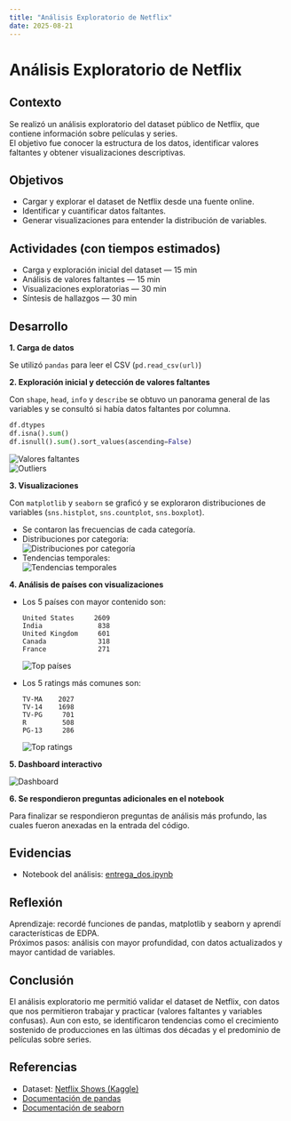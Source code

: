 ```yaml
---
title: "Análisis Exploratorio de Netflix"
date: 2025-08-21
---
```


# Análisis Exploratorio de Netflix

## Contexto
Se realizó un análisis exploratorio del dataset público de Netflix, que contiene información sobre películas y series.  
El objetivo fue conocer la estructura de los datos, identificar valores faltantes y obtener visualizaciones descriptivas.

## Objetivos
- Cargar y explorar el dataset de Netflix desde una fuente online.
- Identificar y cuantificar datos faltantes.
- Generar visualizaciones para entender la distribución de variables.

## Actividades (con tiempos estimados)
- Carga y exploración inicial del dataset — 15 min  
- Análisis de valores faltantes — 15 min  
- Visualizaciones exploratorias — 30 min  
- Síntesis de hallazgos — 30 min  

## Desarrollo

**1\. Carga de datos**  

   Se utilizó `pandas` para leer el CSV (`pd.read_csv(url)`)

**2\. Exploración inicial y detección de valores faltantes**  
   
   Con `shape`, `head`, `info` y `describe` se obtuvo un panorama general de las variables y se consultó si había datos faltantes por columna.  

   ```python
   df.dtypes
   df.isna().sum()
   df.isnull().sum().sort_values(ascending=False)
   ```

   ![Valores faltantes](results/entrega2/valores.png)  
   ![Outliers](results/entrega2/outliers.png)  

**3\. Visualizaciones** 
   
   Con `matplotlib` y `seaborn` se graficó y se exploraron distribuciones de variables (`sns.histplot`, `sns.countplot`, `sns.boxplot`).  

   - Se contaron las frecuencias de cada categoría.  
   - Distribuciones por categoría:  
     ![Distribuciones por categoría](results/entrega2/g.png)  
   - Tendencias temporales:  
     ![Tendencias temporales](results/entrega2/tem.png)  

**4\. Análisis de países con visualizaciones**  

   - Los 5 países con mayor contenido son:  

     ```
     United States     2609
     India              838
     United Kingdom     601
     Canada             318
     France             271
     ```

     ![Top países](results/entrega2/gg.png)  

   - Los 5 ratings más comunes son:  

     ```
     TV-MA    2027
     TV-14    1698
     TV-PG     701
     R         508
     PG-13     286
     ```

     ![Top ratings](results/entrega2/rat.png)  

**5\. Dashboard interactivo**  
   
   ![Dashboard](results/entrega2/dash.png)  

**6\. Se respondieron preguntas adicionales en el notebook**  
   
   Para finalizar se respondieron preguntas de análisis más profundo, las cuales fueron anexadas en la entrada del código.  

## Evidencias
- Notebook del análisis: [entrega_dos.ipynb](dos.ipynb)  

## Reflexión
Aprendizaje: recordé funciones de pandas, matplotlib y seaborn y aprendí características de EDPA.  
Próximos pasos: análisis con mayor profundidad, con datos actualizados y mayor cantidad de variables.  

## Conclusión
El análisis exploratorio me permitió validar el dataset de Netflix, con datos que nos permitieron trabajar y practicar (valores faltantes y variables confusas). Aun con esto, se identificaron tendencias como el crecimiento sostenido de producciones en las últimas dos décadas y el predominio de películas sobre series.  

## Referencias 
- Dataset: [Netflix Shows (Kaggle)](https://www.kaggle.com/shivamb/netflix-shows)  
- [Documentación de pandas](https://pandas.pydata.org/docs/)  
- [Documentación de seaborn](https://seaborn.pydata.org/)  

